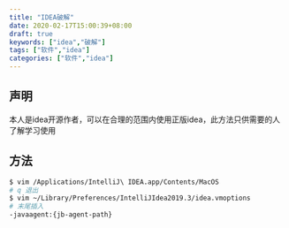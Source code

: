 ```yaml
---
title: "IDEA破解"
date: 2020-02-17T15:00:39+08:00
draft: true
keywords: ["idea","破解"]
tags: ["软件","idea"]
categories: ["软件","idea"]
---
```


## 声明

本人是idea开源作者，可以在合理的范围内使用正版idea，此方法只供需要的人了解学习使用

## 方法
```sh
$ vim /Applications/IntelliJ\ IDEA.app/Contents/MacOS
# q 退出
$ vim ~/Library/Preferences/IntelliJIdea2019.3/idea.vmoptions
# 末尾插入
-javaagent:{jb-agent-path}
```
